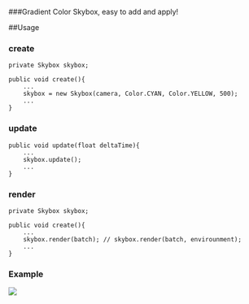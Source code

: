 ###Gradient Color Skybox, easy to add and apply!

##Usage

### create

```
private Skybox skybox;

public void create(){
    ...
    skybox = new Skybox(camera, Color.CYAN, Color.YELLOW, 500);
    ...
}

```
### update

```
public void update(float deltaTime){
    ...
    skybox.update();
    ...
}
```

### render

```
private Skybox skybox;

public void create(){
    ...
    skybox.render(batch); // skybox.render(batch, envirounment);
    ...
}

```

### Example
![](skybox.gif )